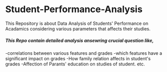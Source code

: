 # Student-Performance-Analysis
This Repository is about Data Analysis of Students' Performance on Acadamics considering various parameters that affects their studies.
<h5> This Repo contain detailed analysis ansewring crucial question like, </h5>
  -correlations between various features and grades
  -which features have a significant impact on grades
  -How family relation affects in student's grades
  -Affection of Parants' education on studies of student.
  etc.
